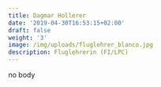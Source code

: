 ```yaml
---
title: Dagmar Hollerer
date: '2019-04-30T16:53:15+02:00'
draft: false
weight: '3'
image: /img/uploads/fluglehrer_blanco.jpg
description: Fluglehrerin (FI/LPC)
---
```

no body
